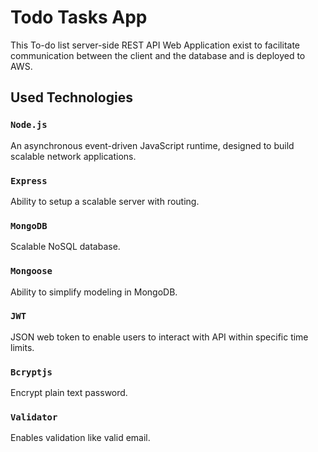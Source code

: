 # Todo Tasks App
This To-do list server-side REST API Web Application exist to facilitate communication between the client and the database and is deployed to AWS.

## Used Technologies

### `Node.js `
An asynchronous event-driven JavaScript runtime, designed to build scalable network applications.
### `Express`
Ability to setup a scalable server with routing.
### `MongoDB`
Scalable NoSQL database.
### `Mongoose`
Ability to simplify modeling in MongoDB.
### `JWT`
JSON web token to enable users to interact with API within specific time limits.
### `Bcryptjs`
Encrypt plain text password.
### `Validator`
Enables validation like valid email.
